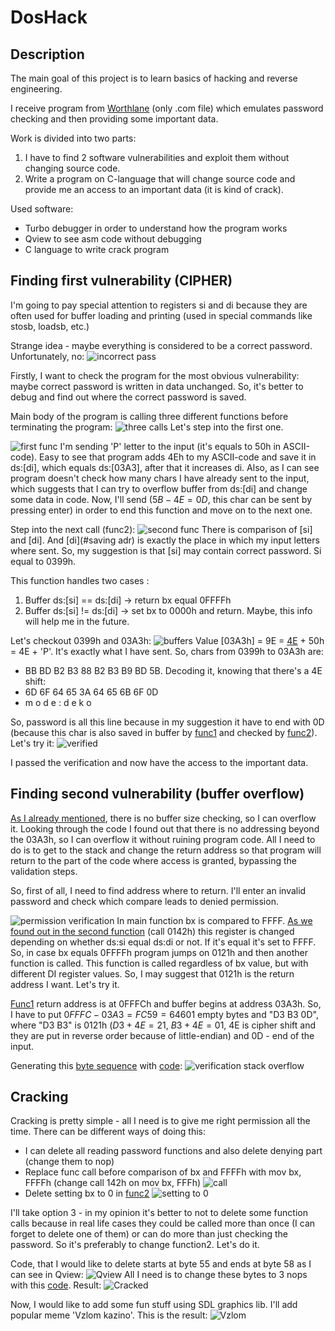 # DosHack

## Description

The main goal of this project is to learn basics of hacking and reverse engineering.

I receive program from [Worthlane](https://github.com/worthlane) (only .com file) which emulates password checking and then providing some important data. 

Work is divided into two parts:
1. I have to find 2 software vulnerabilities and exploit them without changing source code.
2. Write a program on C-language that will change source code and provide me an access to an important data (it is kind of crack).

Used software:
- Turbo debugger in order to understand how the program works
- Qview to see asm code without debugging
- C language to write crack program

## Finding first vulnerability (CIPHER)

I'm going to pay special attention to registers si and di because they are often used for buffer loading and printing (used in special commands like stosb, loadsb, etc.)

Strange idea - maybe everything is considered to be a correct password. Unfortunately, no:
![incorrect pass](https://github.com/d3clane/DosHack/blob/main/assets/imgs/img6.png)

Firstly, I want to check the program for the most obvious vulnerability: maybe correct password is written in data unchanged. So, it's better to debug and find out where the correct password is saved.

Main body of the program is calling three different functions before terminating the program: ![three calls](https://github.com/d3clane/DosHack/blob/main/assets/imgs/img1.png) Let's step into the <a name="func1">first one</a>.

![first func](https://github.com/d3clane/DosHack/blob/main/assets/imgs/img2.png)
I'm sending 'P' letter to the input (it's equals to 50h in ASCII-code). Easy to see that <a name="shift">program adds 4Eh to my ASCII-code</a> and <a name="saving_adr">save it in ds:[di]</a>, which equals ds:[03A3], after that it increases di. Also, as I can see program <a name="overflow_suggest">doesn't check how many chars I have already sent to the input</a>, which suggests that I can try to overflow buffer from ds:[di] and change some data in code.
Now, I'll send ($5B -  4E = 0D$, this char can be sent by pressing enter) in order to end this function and move on to the next one.

Step into the next call (<a name="func2">func2</a>):
![second func](https://github.com/d3clane/DosHack/blob/main/assets/imgs/img3.png)
There is comparison of [si] and [di]. And [di](#saving adr) is exactly the place in which my input letters where sent. So, my suggestion is that [si] may contain correct password. Si equal to 0399h. 

This function handles <a name="bx_setting"> two cases </a>:
1. Buffer ds:[si] == ds:[di] -> return bx equal 0FFFFh
2. Buffer ds:[si] != ds:[di] -> set bx to 0000h and return.
Maybe, this info will help me in the future.

Let's checkout 0399h and 03A3h:
![buffers](https://github.com/d3clane/DosHack/blob/main/assets/imgs/img4.png)
Value [03A3h] = 9E = [4E](#shift) + 50h = 4E + 'P'. It's exactly what I have sent. 
So, chars from 0399h to 03A3h are: 
- BB BD B2 B3 88 B2 B3 B9 BD 5B. 
Decoding it, knowing that there's a 4E shift:
- 6D 6F 64 65 3A 64 65 6B 6F 0D
- m o  d  e  :  d  e  k  o 

So, password is all this line because in my suggestion it have to end with 0D (because this char is also saved in buffer by [func1](#func1) and checked by [func2](#func2)).
Let's try it:
![verified](https://github.com/d3clane/DosHack/blob/main/assets/imgs/img5.png)

I passed the verification and now have the access to the important data.


## Finding second vulnerability (buffer overflow)
[As I already mentioned](#overflow_suggest), there is no buffer size checking, so I can overflow it. Looking through the code I found out that there is no addressing beyond the 03A3h, so I can overflow it without ruining program code. All I need to do is to get to the stack and change the return address so that program will return to the part of the code where access is granted, bypassing the validation steps.

So, first of all, I need to find address where to return. I'll enter an invalid password and check which compare leads to denied permission. 

![permission verification](https://github.com/d3clane/DosHack/blob/main/assets/imgs/img7.png)
In main function bx is compared to FFFF. [As we found out in the second function](#bx_setting) (call 0142h) this register is changed depending on whether ds:si equal ds:di or not. If it's equal it's set to FFFF. So, in case bx equals 0FFFFh program jumps on 0121h and then another function is called. This function is called regardless of bx value, but with different DI register values. So, I may suggest that 0121h is the return address I want. Let's try it. 

[Func1](#func1) return address is at 0FFFCh and buffer begins at address 03A3h. So, I have to put $0FFFC - 03A3 = FC59 = 64601$ empty bytes and "D3 B3 0D", where "D3 B3" is 0121h ($D3 + 4E = 21$, $B3 + 4E = 01$, 4E is cipher shift and they are put in reverse order because of little-endian) and 0D - end of the input.

Generating this [byte sequence](/assets/InFiles/input) with [code](/Src/Overflow/StackOverflow.cpp):
![verification stack overflow](https://github.com/d3clane/DosHack/blob/main/assets/imgs/img8.png)


## Cracking
Cracking is pretty simple - all I need is to give me right permission all the time. There can be different ways of doing this:
- I can delete all reading password functions and also delete denying part (change them to nop)
- Replace func call before comparison of bx and FFFFh with mov bx, FFFFh (change call 142h on mov bx, FFFh) ![call](https://github.com/d3clane/DosHack/blob/main/assets/imgs/img7.png)
- Delete setting bx to 0 in [func2](#func2) ![setting to 0](https://github.com/d3clane/DosHack/blob/main/assets/imgs/img3.png)

I'll take option 3 - in my opinion it's better to not to delete some function calls because in real life cases they could be called more than once (I can forget to delete one of them) or can do more than just checking the password. So it's preferably to change function2. Let's do it. 

Code, that I would like to delete starts at byte 55 and ends at byte 58 as I can see in Qview:
![Qview](https://github.com/d3clane/DosHack/blob/main/assets/imgs/img9.png)
All I need is to change these bytes to 3 nops with this [code](/Src/Crack/Crack.cpp). Result:
![Cracked](https://github.com/d3clane/DosHack/blob/main/assets/imgs/img10.png)

Now, I would like to add some fun stuff using SDL graphics lib. I'll add popular meme 'Vzlom kazino'. This is the result:
![Vzlom](https://github.com/d3clane/DosHack/blob/main/assets/imgs/img11.png)



